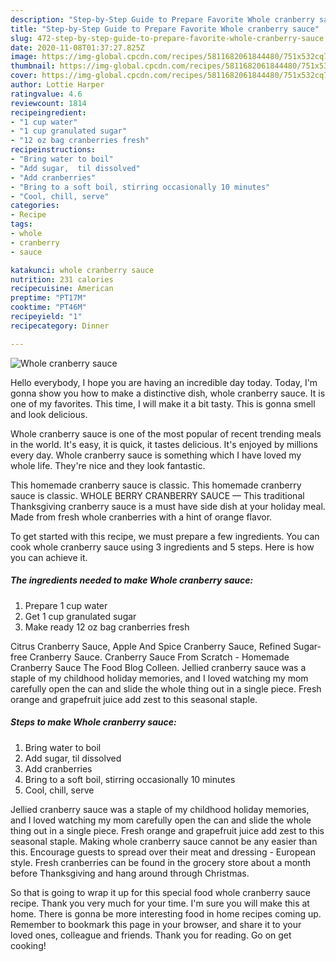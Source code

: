 ```yaml
---
description: "Step-by-Step Guide to Prepare Favorite Whole cranberry sauce"
title: "Step-by-Step Guide to Prepare Favorite Whole cranberry sauce"
slug: 472-step-by-step-guide-to-prepare-favorite-whole-cranberry-sauce
date: 2020-11-08T01:37:27.825Z
image: https://img-global.cpcdn.com/recipes/5811682061844480/751x532cq70/whole-cranberry-sauce-recipe-main-photo.jpg
thumbnail: https://img-global.cpcdn.com/recipes/5811682061844480/751x532cq70/whole-cranberry-sauce-recipe-main-photo.jpg
cover: https://img-global.cpcdn.com/recipes/5811682061844480/751x532cq70/whole-cranberry-sauce-recipe-main-photo.jpg
author: Lottie Harper
ratingvalue: 4.6
reviewcount: 1814
recipeingredient:
- "1 cup water"
- "1 cup granulated sugar"
- "12 oz bag cranberries fresh"
recipeinstructions:
- "Bring water to boil"
- "Add sugar,  til dissolved"
- "Add cranberries"
- "Bring to a soft boil, stirring occasionally 10 minutes"
- "Cool, chill, serve"
categories:
- Recipe
tags:
- whole
- cranberry
- sauce

katakunci: whole cranberry sauce 
nutrition: 231 calories
recipecuisine: American
preptime: "PT17M"
cooktime: "PT46M"
recipeyield: "1"
recipecategory: Dinner

---
```



![Whole cranberry sauce](https://img-global.cpcdn.com/recipes/5811682061844480/751x532cq70/whole-cranberry-sauce-recipe-main-photo.jpg)

Hello everybody, I hope you are having an incredible day today. Today, I'm gonna show you how to make a distinctive dish, whole cranberry sauce. It is one of my favorites. This time, I will make it a bit tasty. This is gonna smell and look delicious.

Whole cranberry sauce is one of the most popular of recent trending meals in the world. It's easy, it is quick, it tastes delicious. It's enjoyed by millions every day. Whole cranberry sauce is something which I have loved my whole life. They're nice and they look fantastic.

This homemade cranberry sauce is classic. This homemade cranberry sauce is classic. WHOLE BERRY CRANBERRY SAUCE — This traditional Thanksgiving cranberry sauce is a must have side dish at your holiday meal. Made from fresh whole cranberries with a hint of orange flavor.


To get started with this recipe, we must prepare a few ingredients. You can cook whole cranberry sauce using 3 ingredients and 5 steps. Here is how you can achieve it.

<!--inarticleads1-->

##### The ingredients needed to make Whole cranberry sauce:

1. Prepare 1 cup water
1. Get 1 cup granulated sugar
1. Make ready 12 oz bag cranberries fresh


Citrus Cranberry Sauce, Apple And Spice Cranberry Sauce, Refined Sugar-free Cranberry Sauce. Cranberry Sauce From Scratch - Homemade Cranberry Sauce The Food Blog Colleen. Jellied cranberry sauce was a staple of my childhood holiday memories, and I loved watching my mom carefully open the can and slide the whole thing out in a single piece. Fresh orange and grapefruit juice add zest to this seasonal staple. 

<!--inarticleads2-->

##### Steps to make Whole cranberry sauce:

1. Bring water to boil
1. Add sugar,  til dissolved
1. Add cranberries
1. Bring to a soft boil, stirring occasionally 10 minutes
1. Cool, chill, serve


Jellied cranberry sauce was a staple of my childhood holiday memories, and I loved watching my mom carefully open the can and slide the whole thing out in a single piece. Fresh orange and grapefruit juice add zest to this seasonal staple. Making whole cranberry sauce cannot be any easier than this. Encourage guests to spread over their meat and dressing - European style. Fresh cranberries can be found in the grocery store about a month before Thanksgiving and hang around through Christmas. 

So that is going to wrap it up for this special food whole cranberry sauce recipe. Thank you very much for your time. I'm sure you will make this at home. There is gonna be more interesting food in home recipes coming up. Remember to bookmark this page in your browser, and share it to your loved ones, colleague and friends. Thank you for reading. Go on get cooking!
